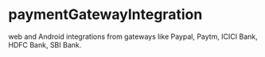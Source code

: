 # paymentGatewayIntegration
web and Android integrations from gateways like Paypal, Paytm, ICICI Bank, HDFC Bank, SBI Bank.
